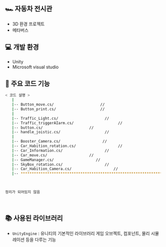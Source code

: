 ## 🏎 자동차 전시관

- 3D 환경 프로젝트
- 메타버스

## 💻 개발 환경
- Unity
- Microsoft visual studio
  
## 📂 주요 코드 기능

```bash
< 코드 설명 >
   |
   |-- Button_move.cs/                     // 
   |-- Button_print.cs/                    // 
   |
   |-- Traffic_Light.cs/                     // 
   |-- Traffic_triggerAIarm.cs/                    //
   |-- button.cs/                     // 
   |-- handle_joistic.cs/                    //
   |
   |-- Booster_Camera.cs/                   //
   |-- Car_Habition_rotation.cs/                   //
   |-- Car_Information.cs/                   //
   |-- Car_move.cs/                   //
   |-- GameManager.cs/                   //
   |-- SkyBox_rotation.cs/                   //
   |-- Car_Habition_Camera.cs/                   //   
   |-- ************************************************************************
```
<br />


```bash
정리가 되어있지 않음
```

<br />

## 📚 사용된 라이브러리

- `UnityEngine` : 유니티의 기본적인 라이브러리 게임 오브젝트, 컴포넌트, 물리 시뮬레이션 등을 다루는 기능
